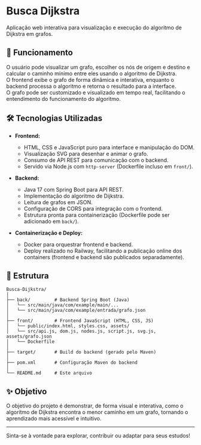 # Busca Dijkstra

Aplicação web interativa para visualização e execução do algoritmo de Dijkstra em grafos.

## 🧭 Funcionamento

O usuário pode visualizar um grafo, escolher os nós de origem e destino e calcular o caminho mínimo entre eles usando o algoritmo de Dijkstra.  
O frontend exibe o grafo de forma dinâmica e interativa, enquanto o backend processa o algoritmo e retorna o resultado para a interface.  
O grafo pode ser customizado e visualizado em tempo real, facilitando o entendimento do funcionamento do algoritmo.

## 🛠️ Tecnologias Utilizadas

- **Frontend:**  
  - HTML, CSS e JavaScript puro para interface e manipulação do DOM.
  - Visualização SVG para desenhar e animar o grafo.
  - Consumo de API REST para comunicação com o backend.
  - Servido via Node.js com `http-server` (Dockerfile incluso em `front/`).

- **Backend:**  
  - Java 17 com Spring Boot para API REST.
  - Implementação do algoritmo de Dijkstra.
  - Leitura de grafos em JSON.
  - Configuração de CORS para integração com o frontend.
  - Estrutura pronta para containerização (Dockerfile pode ser adicionado em `back/`).

- **Containerização e Deploy:**  
  - Docker para orquestrar frontend e backend.
  - Deploy realizado no Railway, facilitando a publicação online dos containers (frontend e backend são publicados separadamente).

## 📂 Estrutura

```
Busca-Dijkstra/
│
├── back/         # Backend Spring Boot (Java)
│   └── src/main/java/com/example/main/...
│   └── src/main/java/com/example/entrada/grafo.json
│
├── front/        # Frontend JavaScript (HTML, CSS, JS)
│   └── public/index.html, styles.css, assets/
│   └── src/api.js, dom.js, nodes.js, script.js, svg.js, assets/grafo.json
│   └── Dockerfile
│
├── target/       # Build do backend (gerado pelo Maven)
│
├── pom.xml       # Configuração Maven do backend
│
└── README.md     # Este arquivo
```

## ✨ Objetivo

O objetivo do projeto é demonstrar, de forma visual e interativa, como o algoritmo de Dijkstra encontra o menor caminho em um grafo, tornando o aprendizado mais acessível e intuitivo.

---

Sinta-se à vontade para explorar, contribuir ou adaptar para seus estudos!
